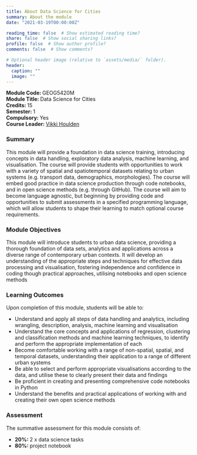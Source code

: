 ```yaml
---
title: About Data Science for Cities
summary: About the module
date: "2021-03-19T00:00:00Z"

reading_time: false  # Show estimated reading time?
share: false  # Show social sharing links?
profile: false  # Show author profile?
comments: false  # Show comments?

# Optional header image (relative to `assets/media/` folder).
header:
  caption: ""
  image: ""
---
```

<b> Module Code: </b> GEOG5420M <br>
<b> Module Title: </b> Data Science for Cities <br> 
<b> Credits: </b> 15 <br> 
<b> Semester: </b> 1  <br> 
<b> Compulsory: </b> Yes <br> 
<b> Course Leader: </b> <a href="https://environment.leeds.ac.uk/geography/staff/9618/dr-vikki-houlden" target="_blank">Vikki Houlden </a> <br> 
  
<h3> Summary </h3>
This module will provide a foundation in data science training, introducing concepts in data handling, exploratory data analysis, machine learning, and visualisation. The course will provide students with opportunities to work with a variety of spatial and spatiotemporal datasets relating to urban systems (e.g. transport data, demographics, morphologies). The course will embed good practice in data science production through code notebooks, and in open science methods (e.g. through GitHub). The course will aim to become language agnostic, but beginning by providing code and opportunities to submit assessments in a specified programming language, which will allow students to shape their learning to match optional course requirements.

  
<h3> Module Objectives </h3>
This module will introduce students to urban data science, providing a thorough foundation of data sets, analytics and applications across a diverse range of contemporary urban contexts. It will develop an understanding of the appropriate steps and techniques for effective data processing and visualisation, fostering independence and confidence in coding though practical approaches, utilising notebooks and open science methods
  

<h3> Learning Outcomes </h3>
Upon completion of this module, students will be able to:
<ul> 
  <li> Understand and apply all steps of data handling and analytics, including wrangling, description, analysis, machine learning and visualisation </li>
  <li> Understand the core concepts and applications of regression, clustering and classification methods and machine learning techniques, to identify and perform the appropriate implementation of each </li>
  <li> Become comfortable working with a range of non-spatial, spatial, and temporal datasets, understanding their application to a range of different urban systems </li>
  <li> Be able to select and perform appropriate visualisations according to the data, and utilise these to clearly present their data and findings </li>
  <li> Be proficient in creating and presenting comprehensive code notebooks in Python </li>
<li> Understand the benefits and practical applications of working with and creating their own open science methods </li>
</ul>
  
<h3> Assessment </h3>
The summative assessment for this module consists of:
<ul>
  <li> <b> 20%: </b> 2 x data science tasks </li>
  <li> <b> 80%: </b> project notebook </li>
</ul> 
  

